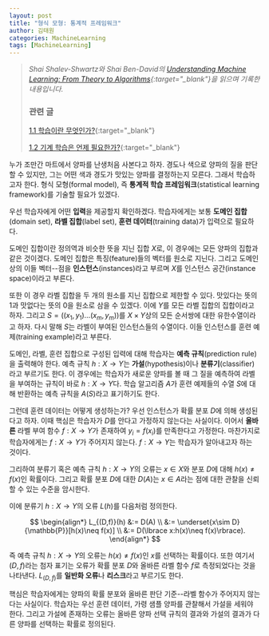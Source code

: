 ```yaml
---
layout: post
title: "형식 모형: 통계적 프레임워크"
author: 김태원
categories: MachineLearning
tags: [MachineLearning]
---
```


> *Shai Shalev-Shwartz와 Shai Ben-David의 [Understanding Machine Learning: From Theory to Algorithms](https://www.cs.huji.ac.il/~shais/UnderstandingMachineLearning/understanding-machine-learning-theory-algorithms.pdf){:target="_blank"}을 읽으며 기록한 내용입니다.*
>
> <h3>관련 글</h3>
>
> [1.1 학습이란 무엇인가?](https://pangmoo-ktw.github.io/pangmoo-KTW/uml0){:target="_blank"} 
>
> [1.2 기계 학습은 언제 필요한가?](https://pangmoo-ktw.github.io/pangmoo-KTW/uml02){:target="_blank"}

누가 조만간 마트에서 양파를 난생처음 사본다고 하자.
경도나 색으로 양파의 질을 판단할 수 있지만, 그는 어떤 색과 경도가 맛있는 양파를 결정하는지 모른다. 
그래서 학습하고자 한다.
형식 모형(formal model), 즉 **통계적 학습 프레임워크**(statistical learning framework)를 기술할 필요가 있겠다. 

우선 학습자에게 어떤 **입력**을 제공할지 확인하겠다.
학습자에게는 보통 **도메인 집합**(domain set), **라벨 집합**(label set), **훈련 데이터**(training data)가 입력으로 필요하다.

도메인 집합이란 정의역과 비슷한 뜻을 지닌 집합 $X$로, 이 경우에는 모든 양파의 집합과 같은 것이겠다.
도메인 집합은 특징(feature)들의 벡터를 원소로 지닌다.
그리고 도메인상의 이들 벡터--점을 **인스턴스**(instances)라고 부르며 $X$를 인스턴스 공간(instance space)이라고 부른다. 

또한 이 경우 라벨 집합을 두 개의 원소를 지닌 집합으로 제한할 수 있다. 
맛있다는 뜻의 $1$과 맛없다는 뜻의 $0$을 원소로 삼을 수 있겠다.
이에 $Y$를 모든 라벨 집합의 집합이라고 하자. 
그리고 $S=((x_1,y_1)\ldots(x_m,y_m))$를 $X\times Y$상의 모든 순서쌍에 대한 유한수열이라고 하자. 
다시 말해 $S$는 라벨이 부여된 인스턴스들의 수열이다. 
이들 인스턴스를 훈련 예제(training example)라고 부른다.

도메인, 라벨, 훈련 집합으로 구성된 입력에 대해 학습자는 **예측 규칙**(prediction rule)을 출력해야 한다.
예측 규칙 $h:X\rightarrow Y$는 **가설**(hypothesis)이나 **분류기**(classifier)라고 부르기도 한다. 
이 경우에는 학습자가 새로운 양파를 볼 때 그 질을 예측하여 라벨을 부여하는 규칙이 바로 $h:X\rightarrow Y$다. 
학습 알고리즘 $A$가 훈련 예제들의 수열 $S$에 대해 반환하는 예측 규칙을 $A(S)$라고 표기하기도 한다.

그런데 훈련 데이터는 어떻게 생성하는가?
우선 인스턴스가 확률 분포 $D$에 의해 생성된다고 하자.
이때 핵심은 학습자가 $D$를 안다고 가정하지 않는다는 사실이다.
이어서 **올바른** 라벨 부여 함수 $f:X\rightarrow Y$가 존재하여 $y_i=f(x_i)$를 만족한다고 가정한다. 
마찬가지로 학습자에게는 $f:X\rightarrow Y$가 주어지지 않는다.
$f:X\rightarrow Y$는 학습자가 알아내고자 하는 것이다. 

그리하여 분류기 혹은 예측 규칙 $h:X\rightarrow Y$의 오류는 $x\in X$와 분포 $D$에 대해 $h(x)\neq f(x)$인 확률이다. 
그리고 확률 분포 $D$에 대한 $D(A)$는 $x\in A$라는 점에 대한 관찰을 신뢰할 수 있는 수준을 암시한다.  

이에 분류기 $h:X\rightarrow Y$의 오류 $L(h)$를 다음처럼 정의한다.

$$
\begin{align*}
L_{(D,f)}(h) &:= D(A) \\
		&:= \underset{x\sim D}{\mathbb{P}}[h(x)\neq f(x)] \\
		&:= D(\lbrace x:h(x)\neq f(x)\rbrace).
\end{align*}
$$

즉 예측 규칙 $h:X\rightarrow Y$의 오류는 $h(x)\neq f(x)$인 $x$를 선택하는 확률이다. 
또한 여기서 $(D,f)$라는 첨자 표기는 오류가 확률 분포 $D$와 올바른 라벨 함수 $f$로 측정되었다는 것을 나타낸다. 
$L_{(D,f)}$를 **일반화 오류**나 **리스크**라고 부르기도 한다.

핵심은 학습자에게는 양파의 확률 분포와 올바른 판단 기준--라벨 함수가 주어지지 않는다는 사실이다.
학습자는 우선 훈련 데이터, 가령 샘플 양파를 관찰해서 가설을 세워야 한다.
그리고 가설에 존재하는 오류는 올바른 양파 선택 규칙의 결과와 가설의 결과가 다른 양파를 선택하는 확률로 정의된다.
